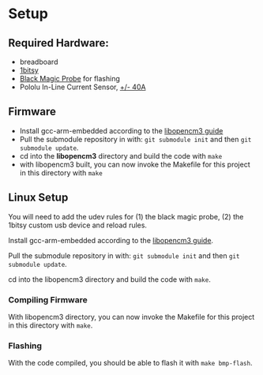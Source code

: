 # Setup

## Required Hardware:
* breadboard
* [1bitsy](https://1bitsquared.com/products/1bitsy)
* [Black Magic Probe](https://www.adafruit.com/product/3839) for flashing
* Pololu In-Line Current Sensor, [+/- 40A](https://www.pololu.com/product/4033)

## Firmware
* Install gcc-arm-embedded according to the [libopencm3 guide](https://github.com/libopencm3/libopencm3#prerequisites)
* Pull the submodule repository in with: `git submodule init` and then `git submodule update`.
* cd into the **libopencm3** directory and build the code with `make`
* with libopencm3 built, you can now invoke the Makefile for this project in this directory with `make`


## Linux Setup
You will need to add the udev rules for (1) the black magic probe, (2) the 1bitsy custom usb device and reload rules.

Install gcc-arm-embedded according to the [libopencm3 guide](https://github.com/libopencm3/libopencm3#prerequisites).

Pull the submodule repository in with: `git submodule init` and then `git submodule update`.

cd into the libopencm3 directory and build the code with `make`.

### Compiling Firmware
With libopencm3 directory, you can now invoke the Makefile for this project in this directory with `make`.

### Flashing
With the code compiled, you should be able to flash it with `make bmp-flash`.
